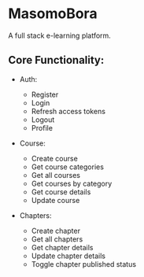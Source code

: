 # MasomoBora

A full stack e-learning platform.

## Core Functionality:

- Auth:

  - Register
  - Login
  - Refresh access tokens
  - Logout
  - Profile

- Course:

  - Create course
  - Get course categories
  - Get all courses
  - Get courses by category
  - Get course details
  - Update course

- Chapters:
  - Create chapter
  - Get all chapters
  - Get chapter details
  - Update chapter details
  - Toggle chapter published status
